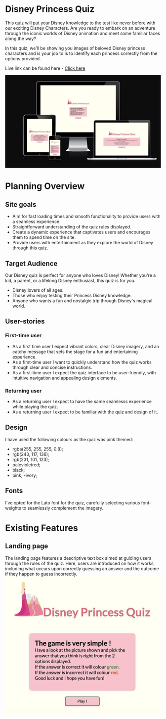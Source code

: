   # Disney Princess Quiz
   This quiz will put your Disney knowledge to the test like never before with our exciting Disney Characters. Are you ready to embark on an adventure through the iconic worlds of Disney animation and meet some familiar faces along the way?

In this quiz, we'll be showing you images of beloved Disney princess characters and is your job to is to identify each princess  correctly from the options provided. 

Live link can be found here - [Click here](https://constantinnicoleta.github.io/princess-quiz/)

![Responsive Mockup](documentation/Responsive_check.jpg)


# Planning Overview

## Site goals
- Aim for fast loading times and smooth functionality to provide users with a seamless experience.
- Straightforward understanding of the quiz rules displayed.
- Create a dynamic experience that captivates users and encourages them to spend time on the site.
- Provide users with entertainment as they explore the world of Disney through this quiz.

## Target Audience
Our Disney quiz is perfect for anyone who loves Disney! Whether you're a kid, a parent, or a lifelong Disney enthusiast, this quiz is for you.
- Disney lovers of all ages.
- Those who enjoy testing their Princess Disney knowledge.
- Anyone who wants a fun and nostalgic trip through Disney's magical world.

## User-stories

### First-time user 
- As a first time user I expect vibrant colors, clear Disney imagery, and an catchy message that sets the stage for a fun and entertaining experience.
- As a first-time user I want to quickly understand how the quiz works through clear and concise instructions.
- As a first-time user I expect the quiz interface to be user-friendly, with intuitive navigation and appealing design elements.

### Returning user
- As a returning user I expect to have the same seamlesss experience while playing the quiz.
- As a returning user I expect to be familiar with the quiz and design of it.

## Design

I have used the following colours as the quiz was pink themed:
 - rgba(255, 255, 255, 0.8);
 - rgb(243, 117, 136);
 - rgb(231, 101, 123); 
 - palevioletred;
 - black;
 - pink;
 -ivory;

 ## Fonts 

I've opted for the Lato font for the quiz, carefully selecting various font-weights to seamlessly complement the imagery.

# Existing Features 
 ## Landing page
 
 The landing page features a descriptive text box aimed at guiding users through the rules of the quiz.
 Here, users are introduced on how it works, including what occurs upon correctly guessing an answer and the outcome if they happen to guess incorrectly.
 ![Landing page](documentation/landing_page.jpg)